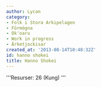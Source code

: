 ```yaml
---
author: Lycan
category:
- Folk i Stora Arkipelagen
- Förmögna
- Ok'oaru
- Work in progress
- Ärketjockisar
created_at: '2013-08-14T10:48:32Z'
id: hanno shokei
title: Hanno Shokei
---
```

'''Resurser: 26 (Kung) '''